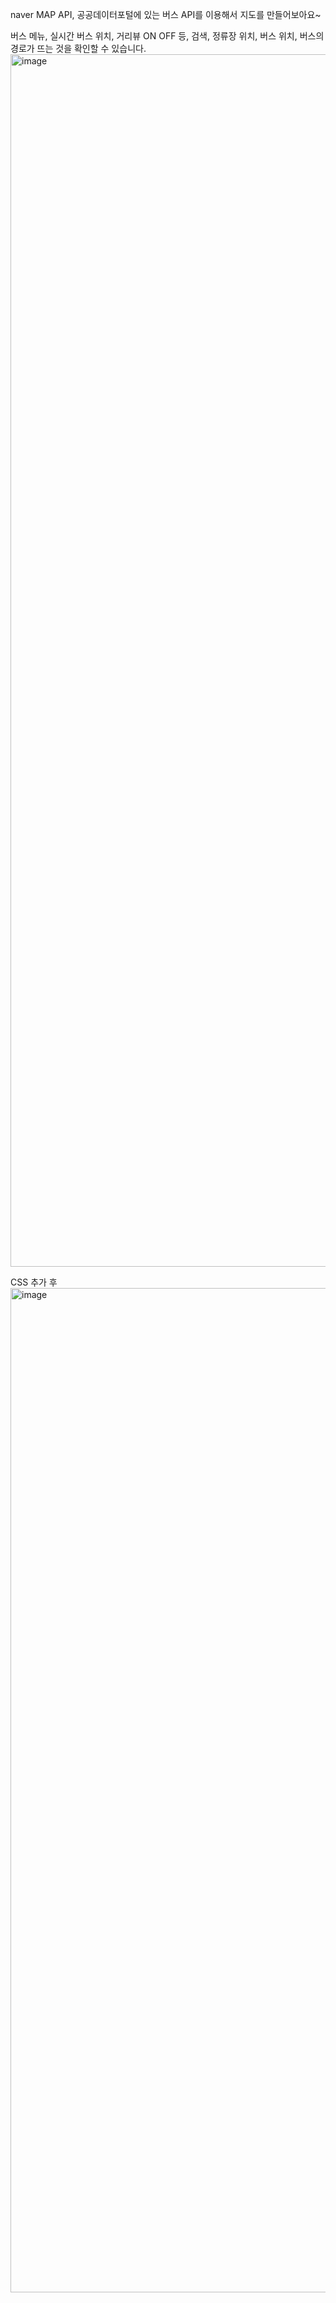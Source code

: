 naver MAP API,
공공데이터포털에 있는 버스 API를 이용해서 지도를 만들어보아요~

버스 메뉴, 실시간 버스 위치, 거리뷰 ON OFF 등,
검색, 정류장 위치, 버스 위치, 버스의 경로가 뜨는 것을 확인할 수 있습니다.
<img width="1940" alt="image" src="https://user-images.githubusercontent.com/83830883/203468263-dcf910d5-3b65-4580-a809-54e1408c8863.png">


CSS 추가 후
<img width="1607" alt="image" src="https://user-images.githubusercontent.com/83830883/203498994-44bb6d94-a6ae-4f96-9ede-9e717365ebd7.png">